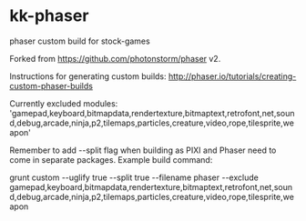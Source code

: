# kk-phaser
phaser custom build for stock-games

Forked from https://github.com/photonstorm/phaser v2.

Instructions for generating custom builds: http://phaser.io/tutorials/creating-custom-phaser-builds

Currently excluded modules: 'gamepad,keyboard,bitmapdata,rendertexture,bitmaptext,retrofont,net,sound,debug,arcade,ninja,p2,tilemaps,particles,creature,video,rope,tilesprite,weapon'

Remember to add --split flag when building as PIXI and Phaser need to come in separate packages. Example build command:

grunt custom --uglify true --split true --filename phaser --exclude gamepad,keyboard,bitmapdata,rendertexture,bitmaptext,retrofont,net,sound,debug,arcade,ninja,p2,tilemaps,particles,creature,video,rope,tilesprite,weapon